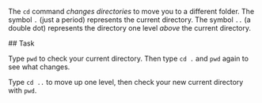 The `cd` command _changes directories_ to move you to a different folder. The symbol `.` (just a period) represents the current directory. The symbol `..` (a double dot) represents the directory one level _above_ the current directory.

## Task

Type `pwd` to check your current directory. Then type `cd .` and `pwd` again to see what changes.

Type `cd ..` to move up one level, then check your new current directory with `pwd`.